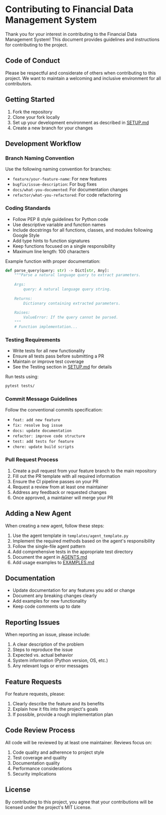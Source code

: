 # Contributing to Financial Data Management System

Thank you for your interest in contributing to the Financial Data Management System! This document provides guidelines and instructions for contributing to the project.

## Code of Conduct

Please be respectful and considerate of others when contributing to this project. We want to maintain a welcoming and inclusive environment for all contributors.

## Getting Started

1. Fork the repository
2. Clone your fork locally
3. Set up your development environment as described in [SETUP.md](SETUP.md)
4. Create a new branch for your changes

## Development Workflow

### Branch Naming Convention

Use the following naming convention for branches:

- `feature/your-feature-name`: For new features
- `bugfix/issue-description`: For bug fixes
- `docs/what-you-documented`: For documentation changes
- `refactor/what-you-refactored`: For code refactoring

### Coding Standards

- Follow PEP 8 style guidelines for Python code
- Use descriptive variable and function names
- Include docstrings for all functions, classes, and modules following Google Style
- Add type hints to function signatures
- Keep functions focused on a single responsibility
- Maximum line length: 100 characters

Example function with proper documentation:

```python
def parse_query(query: str) -> Dict[str, Any]:
    """Parse a natural language query to extract parameters.
    
    Args:
        query: A natural language query string.
        
    Returns:
        Dictionary containing extracted parameters.
        
    Raises:
        ValueError: If the query cannot be parsed.
    """
    # Function implementation...
```

### Testing Requirements

- Write tests for all new functionality
- Ensure all tests pass before submitting a PR
- Maintain or improve test coverage
- See the Testing section in [SETUP.md](SETUP.md) for details

Run tests using:
```bash
pytest tests/
```

### Commit Message Guidelines

Follow the conventional commits specification:

- `feat: add new feature`
- `fix: resolve bug issue`
- `docs: update documentation`
- `refactor: improve code structure`
- `test: add tests for feature`
- `chore: update build scripts`

### Pull Request Process

1. Create a pull request from your feature branch to the main repository
2. Fill out the PR template with all required information
3. Ensure the CI pipeline passes on your PR
4. Request a review from at least one maintainer
5. Address any feedback or requested changes
6. Once approved, a maintainer will merge your PR

## Adding a New Agent

When creating a new agent, follow these steps:

1. Use the agent template in `templates/agent_template.py`
2. Implement the required methods based on the agent's responsibility
3. Follow the single-file agent pattern
4. Add comprehensive tests in the appropriate test directory
5. Document the agent in [AGENTS.md](AGENTS.md)
6. Add usage examples to [EXAMPLES.md](EXAMPLES.md)

## Documentation

- Update documentation for any features you add or change
- Document any breaking changes clearly
- Add examples for new functionality
- Keep code comments up to date

## Reporting Issues

When reporting an issue, please include:

1. A clear description of the problem
2. Steps to reproduce the issue
3. Expected vs. actual behavior
4. System information (Python version, OS, etc.)
5. Any relevant logs or error messages

## Feature Requests

For feature requests, please:

1. Clearly describe the feature and its benefits
2. Explain how it fits into the project's goals
3. If possible, provide a rough implementation plan

## Code Review Process

All code will be reviewed by at least one maintainer. Reviews focus on:

1. Code quality and adherence to project style
2. Test coverage and quality
3. Documentation quality
4. Performance considerations
5. Security implications

## License

By contributing to this project, you agree that your contributions will be licensed under the project's MIT License.